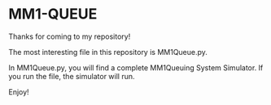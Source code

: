 MM1-QUEUE
=========
Thanks for coming to my repository!

The most interesting file in this repository is MM1Queue.py.

In MM1Queue.py, you will find a complete MM1Queuing System Simulator. If you run the file, the simulator will run.

Enjoy!
